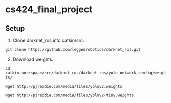 # cs424_final_project

## Setup
1. Clone darknet_ros into catkin/src:

```git clone https://github.com/leggedrobotics/darknet_ros.git```
  
2. Download weights.

```cd catkin_workspace/src/darknet_ros/darknet_ros/yolo_network_config/weights/```

```wget http://pjreddie.com/media/files/yolov2.weights```
  
```wget http://pjreddie.com/media/files/yolov2-tiny.weights```
